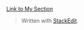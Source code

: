 
[Link to My Section](Target.md#my-section)



> Written with [StackEdit](https://stackedit.io/).
<!--stackedit_data:
eyJoaXN0b3J5IjpbLTE5MDI1MTQ1MjhdfQ==
-->